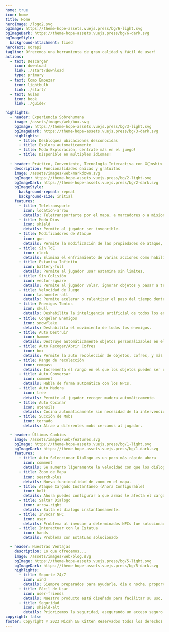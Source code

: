 ```yaml
---
home: true
icon: home
title: Home
heroImage: /logo2.svg
bgImage: https://theme-hope-assets.vuejs.press/bg/6-light.svg
bgImageDark: https://theme-hope-assets.vuejs.press/bg/6-dark.svg
bgImageStyle:
  background-attachment: fixed
heroText: Korepi
tagline: Ofrecemos una herramienta de gran calidad y fácil de usar!
actions:
  - text: Descargar
    icon: download
    link: ./start/download
    type: primary
  - text: Como Empezar
    icon: lightbulb
    link: ./start/
  - text: Guías
    icon: book
    link: ./guide/

highlights:
  - header: Experiencia Sobrehumana
    image: /assets/images/web/box.svg
    bgImage: https://theme-hope-assets.vuejs.press/bg/3-light.svg
    bgImageDark: https://theme-hope-assets.vuejs.press/bg/3-dark.svg
    highlights:
      - title: Desbloquea ubicaciones desconocidas
      - title: Explora automaticamente 
      - title: Modo Exploración, céntrate más en el juego!
      - title: Disponible en múltiples idiomas!

  - header: Práctico, Conveniente, Tecnología Interactiva con G⚪nshin
    description: Funcionalidades únicas y gratuitas
    image: /assets/images/web/markdown.svg
    bgImage: https://theme-hope-assets.vuejs.press/bg/2-light.svg
    bgImageDark: https://theme-hope-assets.vuejs.press/bg/2-dark.svg
    bgImageStyle:
      background-repeat: repeat
      background-size: initial
    features:
      - title: Teletransporte
        icon: location-arrow
        details: Teletransportarte por el mapa, a marcadores o a misiones.
      - title: Modo Dios
        icon: shield
        details: Permite al jugador ser invencible.
      - title: Modificadores de Ataque
        icon: gun
        details: Permite la modificación de las propiedades de ataque, incluyendo multi-golpe/objetivo/animación.
      - title: Sin TdE
        icon: clock
        details: Elimina el enfriamiento de varias acciones como habilidades, definitivas, esprint, y ataques cargados.
      - title: Estamina Infinito
        icon: battery-full
        details: Permite al jugador usar estamina sin limites.
      - title: Sin Colisión
        icon: vector-square
        details: Permite al jugador volar, ignorar objetos y pasar a traves de ellos.
      - title: Velocidad de Juego
        icon: tachometer-alt
        details: Permite acelerar o ralentizar el paso del tiempo dentro del juego.
      - title: Enemigos Tontos
        icon: skull
        details: Deshabilita la inteligencia artificial de todos los enemigos.
      - title: Congelar Enemigos
        icon: snowflake
        details: Deshabilita el movimiento de todos los enemigos.
      - title: Auto Destruir
        icon: hammer
        details: Destruye automáticamente objetos personalizables en el ambiente.
      - title: Auto Recoger/Abrir Cofres
        icon: box
        details: Permite la auto recolección de objetos, cofres, y más!
      - title: Rango de recolección
        icon: compass
        details: Incrementa el rango en el que los objetos pueden ser recogidos.
      - title: Auto Conversar
        icon: comment
        details: Habla de forma automática con los NPCs.
      - title: Auto Madera
        icon: tree
        details: Permite al jugador recoger madera automáticamente.
      - title: Auto Cocinar
        icon: utensils
        details: Cocina automaticamente sin necesidad de la intervención del jugador.
      - title: Succión de Mobs
        icon: tornado
        details: Atrae a diferentes mobs cercanos al jugador.

  - header: Últimos Cambios
    image: /assets/images/web/features.svg
    bgImage: https://theme-hope-assets.vuejs.press/bg/1-light.svg
    bgImageDark: https://theme-hope-assets.vuejs.press/bg/1-dark.svg
    features:
      - title: Auto Seleccionar Dialogo es un poco más rápido ahora
        icon: comment
        details: Se aumento ligeramente la velocidad con que los diálogos son seleccionados.
      - title: Zoom de Mapa
        icon: search-plus
        details: Nueva funcionalidad de zoom en el mapa.
      - title: Ataque Cargado Instantáneo (Ahora Configurable)
        icon: bolt
        details: Ahora puedes configurar a que armas le afecta el cargado instantáneo.
      - title: Saltar Dialogo
        icon: arrow-right
        details: Salta el dialogo instantáneamente.
      - title: Invocar NPC
        icon: user
        details: Problema al invocar a determinados NPCs fue solucionado.
      - title: Interactuar con la Estatua
        icon: hands
        details: Problema con Estatuas solucionado

  - header: Nuestras Ventajas
    description: Lo que ofrecemos...
    image: /assets/images/web/blog.svg
    bgImage: https://theme-hope-assets.vuejs.press/bg/5-light.svg
    bgImageDark: https://theme-hope-assets.vuejs.press/bg/5-dark.svg
    highlights:
      - title: Soporte 24/7
        icon: wind
        details: Siempre preparados para ayudarle, dia o noche, proporcionando un soporte 24/7 confiable.
      - title: Fácil de Usar
        icon: user-friends
        details: Nuestro producto está diseñado para facilitar su uso, garantizando una experiencia cómoda y fácil de usar.
      - title: Seguridad
        icon: shield-alt
        details: Priorizamos la seguridad, asegurando un acceso seguro y protegiendo tu información
copyright: false
footer: Copyright © 2023 Micah && Kitten Reservados todos los derechos. Todas las demás marcas, capturas de pantalla, logotipos y derechos de autor son propiedad de sus respectivos dueños.
---
```

